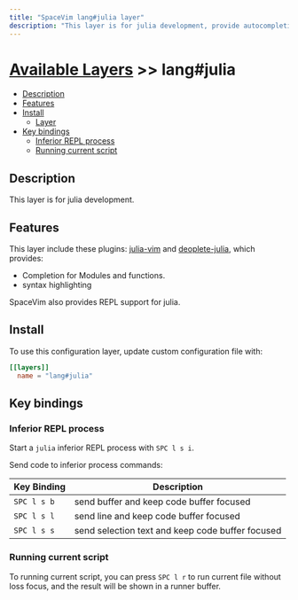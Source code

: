 ```yaml
---
title: "SpaceVim lang#julia layer"
description: "This layer is for julia development, provide autocompletion, syntax checking and code formatting"
---
```


# [Available Layers](../../) >> lang#julia

<!-- vim-markdown-toc GFM -->

- [Description](#description)
- [Features](#features)
- [Install](#install)
  - [Layer](#layer)
- [Key bindings](#key-bindings)
  - [Inferior REPL process](#inferior-repl-process)
  - [Running current script](#running-current-script)

<!-- vim-markdown-toc -->

## Description

This layer is for julia development.

## Features

This layer include these plugins: [julia-vim](https://github.com/JuliaEditorSupport/julia-vim) and
[deoplete-julia](https://github.com/JuliaEditorSupport/deoplete-julia), which provides:

- Completion for Modules and functions.
- syntax highlighting

SpaceVim also provides REPL support for julia.

## Install

To use this configuration layer, update custom configuration file with:

```toml
[[layers]]
  name = "lang#julia"
```

## Key bindings

### Inferior REPL process

Start a `julia` inferior REPL process with `SPC l s i`. 

Send code to inferior process commands:

| Key Binding | Description                                      |
| ----------- | ------------------------------------------------ |
| `SPC l s b` | send buffer and keep code buffer focused         |
| `SPC l s l` | send line and keep code buffer focused           |
| `SPC l s s` | send selection text and keep code buffer focused |

### Running current script

To running current script, you can press `SPC l r` to run current file without loss focus, and the result will be shown in a runner buffer.
